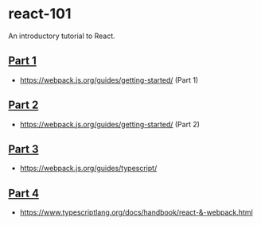 # react-101
An introductory tutorial to React.

## [Part 1](https://github.com/nonoesp/react-101/tree/01-webpack)

- <https://webpack.js.org/guides/getting-started/> (Part 1)

## [Part 2](https://github.com/nonoesp/react-101/tree/02-webpack-config)

- <https://webpack.js.org/guides/getting-started/> (Part 2)

## [Part 3](https://github.com/nonoesp/react-101/tree/03-typescript)

- <https://webpack.js.org/guides/typescript/>

## [Part 4](https://github.com/nonoesp/react-101/tree/04-react)

- <https://www.typescriptlang.org/docs/handbook/react-&-webpack.html>
